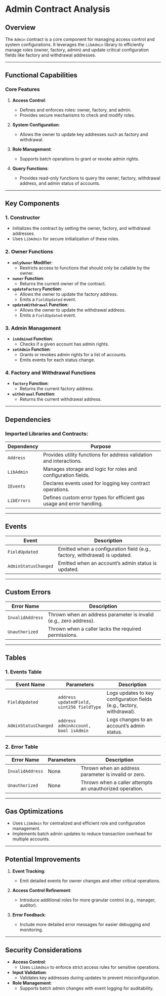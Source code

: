 
# **Admin Contract Analysis**

## Overview
The `Admin` contract is a core component for managing access control and system configurations. It leverages the `LibAdmin` library to efficiently manage roles (owner, factory, admin) and update critical configuration fields like factory and withdrawal addresses.

---

## **Functional Capabilities**

### Core Features
1. **Access Control**:
   - Defines and enforces roles: owner, factory, and admin.
   - Provides secure mechanisms to check and modify roles.

2. **System Configuration**:
   - Allows the owner to update key addresses such as factory and withdrawal.

3. **Role Management**:
   - Supports batch operations to grant or revoke admin rights.

4. **Query Functions**:
   - Provides read-only functions to query the owner, factory, withdrawal address, and admin status of accounts.

---

## **Key Components**

### 1. **Constructor**
   - Initializes the contract by setting the owner, factory, and withdrawal addresses.
   - Uses `LibAdmin` for secure initialization of these roles.

### 2. **Owner Functions**
   - **`onlyOwner` Modifier**:
     - Restricts access to functions that should only be callable by the owner.
   - **`owner` Function**:
     - Returns the current owner of the contract.
   - **`updateFactory` Function**:
     - Allows the owner to update the factory address.
     - Emits a `FieldUpdated` event.
   - **`updateWithdrawal` Function**:
     - Allows the owner to update the withdrawal address.
     - Emits a `FieldUpdated` event.

### 3. **Admin Management**
   - **`isAdmined` Function**:
     - Checks if a given account has admin rights.
   - **`setAdmin` Function**:
     - Grants or revokes admin rights for a list of accounts.
     - Emits events for each status change.

### 4. **Factory and Withdrawal Functions**
   - **`factory` Function**:
     - Returns the current factory address.
   - **`withdrawal` Function**:
     - Returns the current withdrawal address.

---

## **Dependencies**

### Imported Libraries and Contracts:
| Dependency         | Purpose                                                                 |
|---------------------|-------------------------------------------------------------------------|
| `Address`          | Provides utility functions for address validation and interactions.    |
| `LibAdmin`         | Manages storage and logic for roles and configuration fields.          |
| `IEvents`          | Declares events used for logging key contract operations.              |
| `LibErrors`        | Defines custom error types for efficient gas usage and error handling. |

---

## **Events**

| Event               | Description                                                              |
|----------------------|--------------------------------------------------------------------------|
| `FieldUpdated`       | Emitted when a configuration field (e.g., factory, withdrawal) is updated.|
| `AdminStatusChanged` | Emitted when an account’s admin status is updated.                      |

---

## **Custom Errors**

| Error Name                       | Description                                                                 |
|----------------------------------|-----------------------------------------------------------------------------|
| `InvalidAddress`                 | Thrown when an address parameter is invalid (e.g., zero address).           |
| `Unauthorized`                   | Thrown when a caller lacks the required permissions.                        |

---

## **Tables**

### 1. **Events Table**
| Event Name         | Parameters                              | Description                                                              |
|--------------------|------------------------------------------|--------------------------------------------------------------------------|
| `FieldUpdated`     | `address updatedField, uint256 fieldType` | Logs updates to key configuration fields (e.g., factory, withdrawal).     |
| `AdminStatusChanged` | `address adminAccount, bool isAdmin`     | Logs changes to an account’s admin status.                               |

### 2. **Error Table**
| Error Name            | Parameters                              | Description                                                              |
|-----------------------|------------------------------------------|--------------------------------------------------------------------------|
| `InvalidAddress`      | None                                    | Thrown when an address parameter is invalid or zero.                     |
| `Unauthorized`        | None                                    | Thrown when a caller attempts an unauthorized operation.                 |

---

## **Gas Optimizations**
- Uses `LibAdmin` for centralized and efficient role and configuration management.
- Implements batch admin updates to reduce transaction overhead for multiple accounts.

---

## **Potential Improvements**
1. **Event Tracking**:
   - Emit detailed events for owner changes and other critical operations.

2. **Access Control Refinement**:
   - Introduce additional roles for more granular control (e.g., manager, auditor).

3. **Error Feedback**:
   - Include more detailed error messages for easier debugging and monitoring.

---

## **Security Considerations**
- **Access Control**:
  - Uses `LibAdmin` to enforce strict access rules for sensitive operations.
- **Input Validation**:
  - Validates key addresses during updates to prevent misconfiguration.
- **Role Management**:
  - Supports batch admin changes with event logging for auditability.

